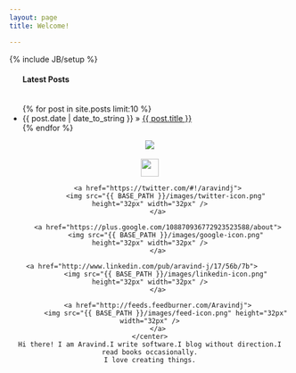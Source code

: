 ```yaml
---
layout: page
title: Welcome!

---
```

{% include JB/setup %}
<div class="row">
<div class="span9">
<ul class="posts">
  <h4>Latest Posts</h4><br />
  {% for post in site.posts limit:10 %}
    <li><span>{{ post.date | date_to_string }}</span> &raquo; <a href="{{ BASE_PATH }}{{ post.url }}">{{ post.title }}</a></li>
  {% endfor %}
</ul>
</div>
<div class="span5">
    <center>
        <img src="{{ BASE_PATH }}/images/aravindj.jpg" id="photo" />
        <br /><br />
        <a href="http://www.facebook.com/people/Aravind-Jayakumar/100000239415661">
            <img src="{{ BASE_PATH }}/images/facebook-icon.png" height="32px" width="32px" />
        </a>
        
        <a href="https://twitter.com/#!/aravindj">
            <img src="{{ BASE_PATH }}/images/twitter-icon.png" height="32px" width="32px" />
        </a>
        
        <a href="https://plus.google.com/108870936772923523588/about">
            <img src="{{ BASE_PATH }}/images/google-icon.png" height="32px" width="32px" />
        </a>

        <a href="http://www.linkedin.com/pub/aravind-j/17/56b/7b">        
            <img src="{{ BASE_PATH }}/images/linkedin-icon.png" height="32px" width="32px" />
        </a>
        
        <a href="http://feeds.feedburner.com/Aravindj">
            <img src="{{ BASE_PATH }}/images/feed-icon.png" height="32px" width="32px" />
        </a>
    </center>
    Hi there! I am Aravind.I write software.I blog without direction.I read books occasionally.
    I love creating things.
</div>
</div>
